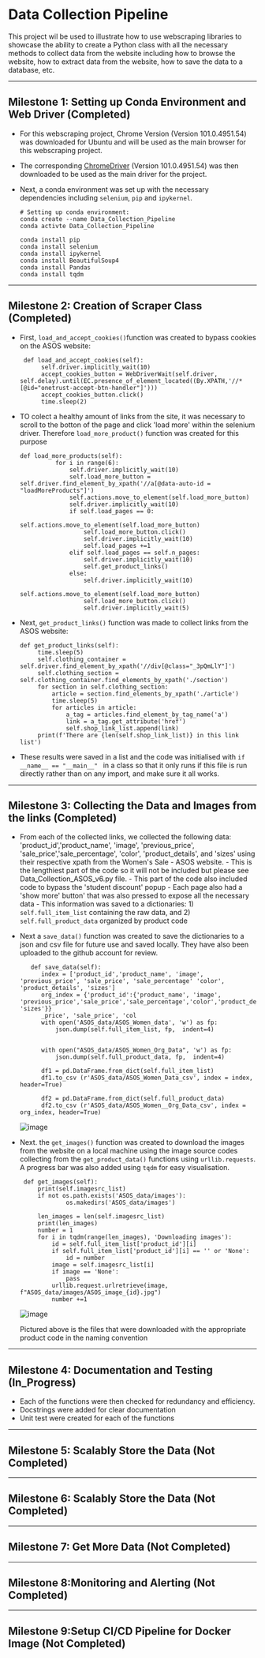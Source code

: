 # Data Collection Pipeline

This project wil be used to illustrate how to use webscraping libraries to showcase the ability to create a Python class with all the necessary methods to collect data from the website including how to browse the website, how to extract data from the website, how to save the data to a database, etc.
_______________________________________________________________________________________________________________________________________________
## Milestone 1: Setting up Conda Environment and Web Driver (Completed)
 
 - For this webscraping project, Chrome Version (Version 101.0.4951.54) was downloaded for Ubuntu and will be used as the main browser for this webscraping project.

- The corresponding [ChromeDriver](https://chromedriver.storage.googleapis.com/index.html?path=101.0.4951.41/) (Version 101.0.4951.54) was then downloaded to be used as the main driver for the project.

- Next, a conda environment was set up with the necessary dependencies including `selenium`, `pip` and `ipykernel`. 

      # Setting up conda environment:
      conda create --name Data_Collection_Pipeline
      conda activte Data_Collection_Pipeline
      
      conda install pip
      conda install selenium
      conda install ipykernel
      conda install BeautifulSoup4
      conda install Pandas
      conda install tqdm
      
     
------------------------------------------------------------------------------------------------------------------------------------------------
## Milestone 2: Creation of Scraper Class (Completed)
- First, `load_and_accept_cookies()`function was created to bypass cookies on the ASOS website:
     
       def load_and_accept_cookies(self):
            self.driver.implicitly_wait(10)
            accept_cookies_button = WebDriverWait(self.driver, self.delay).until(EC.presence_of_element_located((By.XPATH,'//*[@id="onetrust-accept-btn-handler"]')))
            accept_cookies_button.click()
            time.sleep(2)

- TO colect a healthy amount of links from the site, it was necessary to scroll to the botton of the page and click 'load more' within the selenium driver. Therefore `load_more_product()` function was created for this purpose

      def load_more_products(self):
                for i in range(6):
                    self.driver.implicitly_wait(10)
                    self.load_more_button = self.driver.find_element_by_xpath('//a[@data-auto-id = "loadMoreProducts"]')
                    self.actions.move_to_element(self.load_more_button)
                    self.driver.implicitly_wait(10)
                    if self.load_pages == 0:
                        self.actions.move_to_element(self.load_more_button)
                        self.load_more_button.click()
                        self.driver.implicitly_wait(10)
                        self.load_pages +=1
                    elif self.load_pages == self.n_pages:
                        self.driver.implicitly_wait(10)
                        self.get_product_links()
                    else:
                        self.driver.implicitly_wait(10)
                        self.actions.move_to_element(self.load_more_button)
                        self.load_more_button.click()
                        self.driver.implicitly_wait(5)
                    
 - Next, ``get_product_links()`` function was made to collect links from the ASOS website:
    
       def get_product_links(self):
            time.sleep(5)
            self.clothing_container = self.driver.find_element_by_xpath('//div[@class="_3pQmLlY"]')
            self.clothing_section = self.clothing_container.find_elements_by_xpath('./section')
            for section in self.clothing_section:
                article = section.find_elements_by_xpath('./article')
                time.sleep(5)
                for articles in article:
                    a_tag = articles.find_element_by_tag_name('a')
                    link = a_tag.get_attribute('href')
                    self.shop_link_list.append(link)
            print(f'There are {len(self.shop_link_list)} in this link list')
                    
- These results were saved in a list and the code was initialised with `if __name__ == "__main__" ` in a class so that it only runs if this file is run directly rather than on any import, and make sure it all works.

----------------------------------------------------------------------------------------------------------------------------------------------------------
## Milestone 3: Collecting the Data and Images from the links (Completed)

- From each of the collected links, we collected the following data: 'product_id','product_name', 'image', 'previous_price', 'sale_price','sale_percentage', 'color', 'product_details', and 'sizes' using their respective xpath from the Women's Sale - ASOS website. 
                   -   This is the lengthiest part of the code so it will not be included but please see Data_Collection_ASOS_v6.py file.
                   -   This part of the code also included code to bypass the 'student discount' popup
                   -   Each page also had a 'show more' button' that was also pressed to expose all the necessary data
                   -   This information was saved to a dictionaries: 
                           1) `self.full_item_list` containing the raw data, and
                           2) `self.full_product_data` organized by product code


- Next a `save_data()` function was created to save the dictionaries to a json and csv file for future use and saved locally. They have also been uploaded to the github account for review.

         def save_data(self):
            index = ['product_id','product_name', 'image', 'previous_price', 'sale_price', 'sale_percentage' 'color', 'product_details', 'sizes']
            org_index = {'product_id':{'product_name', 'image', 'previous_price','sale_price','sale_percentage','color','product_details', 'sizes'}}
            _price', 'sale_price', 'col
            with open('ASOS_data/ASOS_Women_data', 'w') as fp:
                json.dump(self.full_item_list, fp,  indent=4)
                
            
            with open("ASOS_data/ASOS_Women_Org_Data", 'w') as fp:
                json.dump(self.full_product_data, fp,  indent=4)
                
            df1 = pd.DataFrame.from_dict(self.full_item_list) 
            df1.to_csv (r'ASOS_data/ASOS_Women_Data_csv', index = index, header=True)
            
            df2 = pd.DataFrame.from_dict(self.full_product_data) 
            df2.to_csv (r'ASOS_data/ASOS_Women__Org_Data_csv', index = org_index, header=True)
  
  ![image](https://user-images.githubusercontent.com/102431019/170530796-a5833e98-a1db-4aa5-aa37-d3fce882b250.png)

 
 - Next. the `get_images()` function was created to download the images from the website on a local machine using the image source codes collecting from the `get_product_data()` functions using `urllib.requests`. A progress bar was also added using `tqdm` for easy visualisation.
 
        def get_images(self):
            print(self.imagesrc_list)
            if not os.path.exists('ASOS_data/images'):
                    os.makedirs('ASOS_data/images')

            len_images = len(self.imagesrc_list)
            print(len_images)
            number = 1
            for i in tqdm(range(len_images), 'Downloading images'):
                id = self.full_item_list['product_id'][i]
                if self.full_item_list['product_id'][i] == '' or 'None':
                    id = number 
                image = self.imagesrc_list[i]
                if image == 'None':
                    pass
                urllib.request.urlretrieve(image, f"ASOS_data/images/ASOS_image_{id}.jpg")
                number +=1
      
      ![image](https://user-images.githubusercontent.com/102431019/170530918-b17259cc-b27c-49ad-adb1-0ac3dca066fa.png)
       
     Pictured above is the files that were downloaded with the appropriate product code in the naming convention
-----------------------------------------------------------------------------------------------------------------------------------------------------------
## Milestone 4: Documentation and Testing (In_Progress)

- Each of the functions were then checked for redundancy and efficiency. 
- Docstrings were added for clear documentation
- Unit test were created for each of the functions


-----------------------------------------------------------------------------------------------------------------------------------------------------------
## Milestone 5: Scalably Store the Data (Not Completed)

-----------------------------------------------------------------------------------------------------------------------------------------------------------
## Milestone 6: Scalably Store the Data (Not Completed)

-----------------------------------------------------------------------------------------------------------------------------------------------------------
## Milestone 7: Get More Data (Not Completed)

-----------------------------------------------------------------------------------------------------------------------------------------------------------
## Milestone 8:Monitoring and Alerting (Not Completed)

-----------------------------------------------------------------------------------------------------------------------------------------------------------
## Milestone 9:Setup CI/CD Pipeline for Docker Image (Not Completed)
